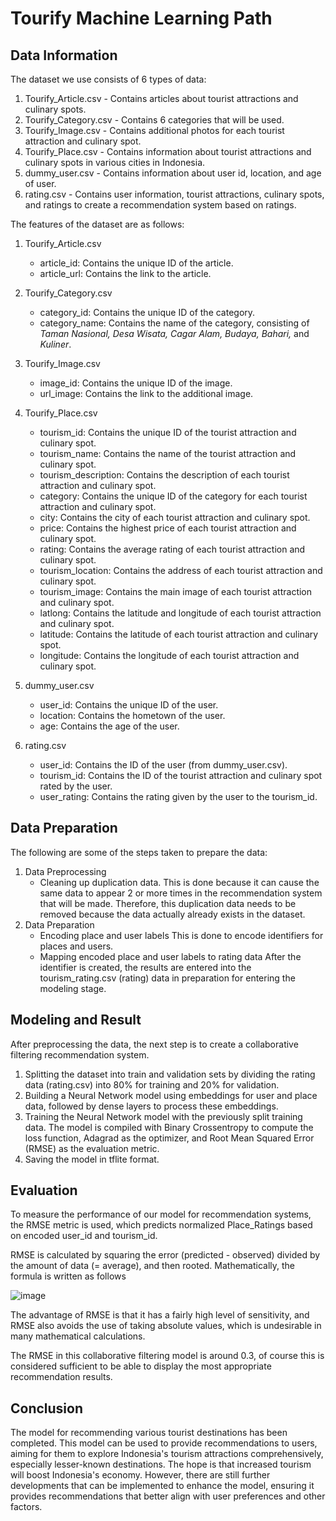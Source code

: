 # Tourify Machine Learning Path

## Data Information
The dataset we use consists of 6 types of data:

1. Tourify_Article.csv - Contains articles about tourist attractions and culinary spots.
2. Tourify_Category.csv - Contains 6 categories that will be used.
3. Tourify_Image.csv - Contains additional photos for each tourist attraction and culinary spot.
4. Tourify_Place.csv - Contains information about tourist attractions and culinary spots in various cities in Indonesia.
5. dummy_user.csv - Contains information about user id, location, and age of user.
6. rating.csv - Contains user information, tourist attractions, culinary spots, and ratings to create a recommendation system based on ratings.

The features of the dataset are as follows:

1. Tourify_Article.csv
   - article_id: Contains the unique ID of the article.
   - article_url: Contains the link to the article.

2. Tourify_Category.csv
   - category_id: Contains the unique ID of the category.
   - category_name: Contains the name of the category, consisting of _Taman Nasional, Desa Wisata, Cagar Alam, Budaya, Bahari,_ and _Kuliner_.
     
3. Tourify_Image.csv
   - image_id: Contains the unique ID of the image.
   - url_image: Contains the link to the additional image.

4. Tourify_Place.csv
   - tourism_id: Contains the unique ID of the tourist attraction and culinary spot.
   - tourism_name: Contains the name of the tourist attraction and culinary spot.
   - tourism_description: Contains the description of each tourist attraction and culinary spot.
   - category: Contains the unique ID of the category for each tourist attraction and culinary spot.
   - city: Contains the city of each tourist attraction and culinary spot.
   - price: Contains the highest price of each tourist attraction and culinary spot.
   - rating: Contains the average rating of each tourist attraction and culinary spot.
   - tourism_location: Contains the address of each tourist attraction and culinary spot.
   - tourism_image: Contains the main image of each tourist attraction and culinary spot.
   - latlong: Contains the latitude and longitude of each tourist attraction and culinary spot.
   - latitude: Contains the latitude of each tourist attraction and culinary spot.
   - longitude: Contains the longitude of each tourist attraction and culinary spot.

5. dummy_user.csv
   - user_id: Contains the unique ID of the user.
   - location: Contains the hometown of the user.
   - age: Contains the age of the user.

6. rating.csv
   - user_id: Contains the ID of the user (from dummy_user.csv).
   - tourism_id: Contains the ID of the tourist attraction and culinary spot rated by the user.
   - user_rating: Contains the rating given by the user to the tourism_id.
  
## Data Preparation
The following are some of the steps taken to prepare the data:
1. Data Preprocessing
    - Cleaning up duplication data.
        This is done because it can cause the same data to appear 2 or more times in the recommendation system that will be made. Therefore, this duplication data needs to be removed because the data actually already exists in the dataset.
2. Data Preparation
    - Encoding place and user labels 
        This is done to encode identifiers for places and users.
    - Mapping encoded place and user labels to rating data
        After the identifier is created, the results are entered into the tourism_rating.csv (rating) data in preparation for entering the modeling stage.

## Modeling and Result
After preprocessing the data, the next step is to create a collaborative filtering recommendation system.
1. Splitting the dataset into train and validation sets by dividing the rating data (rating.csv) into 80% for training and      20% for validation.
2. Building a Neural Network model using embeddings for user and place data, followed by dense layers to process these          embeddings.
3. Training the Neural Network model with the previously split training data. The model is compiled with Binary Crossentropy    to compute the loss function, Adagrad as the optimizer, and Root Mean Squared Error (RMSE) as the evaluation metric.
4. Saving the model in tflite format.

## Evaluation
To measure the performance of our model for recommendation systems, the RMSE metric is used, which predicts normalized Place_Ratings based on encoded user_id and tourism_id.

RMSE is calculated by squaring the error (predicted - observed) divided by the amount of data (= average), and then rooted. Mathematically, the formula is written as follows

![image](https://github.com/Tourify-Capstone-Project/Tourify-Machine-Learning/assets/170117238/45d1c530-8e3b-4a0c-a5b0-c597ce97aaf7)

The advantage of RMSE is that it has a fairly high level of sensitivity, and RMSE also avoids the use of taking absolute values, which is undesirable in many mathematical calculations.

The RMSE in this collaborative filtering model is around 0.3, of course this is considered sufficient to be able to display the most appropriate recommendation results.

## Conclusion
The model for recommending various tourist destinations has been completed. This model can be used to provide recommendations to users, aiming for them to explore Indonesia's tourism attractions comprehensively, especially lesser-known destinations. The hope is that increased tourism will boost Indonesia's economy. However, there are still further developments that can be implemented to enhance the model, ensuring it provides recommendations that better align with user preferences and other factors.
